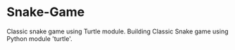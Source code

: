 # Snake-Game
Classic snake game using Turtle module.
Building Classic Snake game using Python module 'turtle'.


